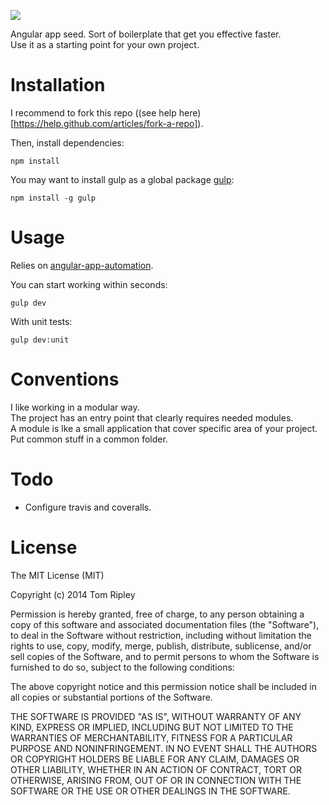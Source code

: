![](https://raw.githubusercontent.com/tom-ripley/angular-app-automation/master/resources/icon-seed.png)

Angular app seed. Sort of boilerplate that get you effective faster.  
Use it as a starting point for your own project.

# Installation

I recommend to fork this repo ((see help here)[https://help.github.com/articles/fork-a-repo]).

Then, install dependencies:
```shell
npm install
```

You may want to install gulp as a global package [gulp](http://gulpjs.com/):
```shell
npm install -g gulp
```

# Usage

Relies on [angular-app-automation](https://github.com/tom-ripley/angular-app-automation).  

You can start working within seconds:
```shell
gulp dev
```

With unit tests:
```shell
gulp dev:unit
```

# Conventions

I like working in a modular way.  
The project has an entry point that clearly requires needed modules.  
A module is lke a small application that cover specific area of your project.  
Put common stuff in a common folder.

# Todo

- Configure travis and coveralls.

# License

The MIT License (MIT)

Copyright (c) 2014 Tom Ripley

Permission is hereby granted, free of charge, to any person obtaining a copy
of this software and associated documentation files (the "Software"), to deal
in the Software without restriction, including without limitation the rights
to use, copy, modify, merge, publish, distribute, sublicense, and/or sell
copies of the Software, and to permit persons to whom the Software is
furnished to do so, subject to the following conditions:

The above copyright notice and this permission notice shall be included in all
copies or substantial portions of the Software.

THE SOFTWARE IS PROVIDED "AS IS", WITHOUT WARRANTY OF ANY KIND, EXPRESS OR
IMPLIED, INCLUDING BUT NOT LIMITED TO THE WARRANTIES OF MERCHANTABILITY,
FITNESS FOR A PARTICULAR PURPOSE AND NONINFRINGEMENT. IN NO EVENT SHALL THE
AUTHORS OR COPYRIGHT HOLDERS BE LIABLE FOR ANY CLAIM, DAMAGES OR OTHER
LIABILITY, WHETHER IN AN ACTION OF CONTRACT, TORT OR OTHERWISE, ARISING FROM,
OUT OF OR IN CONNECTION WITH THE SOFTWARE OR THE USE OR OTHER DEALINGS IN THE
SOFTWARE.

